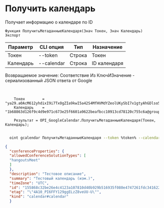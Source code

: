 ﻿---
sidebar_position: 2
---

# Получить календарь
 Получает информацию о календаре по ID



`Функция ПолучитьМетаданныеКалендаря(Знач Токен, Знач Календарь) Экспорт`

  | Параметр | CLI опция | Тип | Назначение |
  |-|-|-|-|
  | Токен | --token | Строка | Токен |
  | Календарь | --calendar | Строка | ID календаря |

  
  Возвращаемое значение:   Соответствие Из КлючИЗначение - сериализованный JSON ответа от Google

<br/>




```bsl title="Пример кода"
    Токен        = "ya29.a0AcM612yhdixI9i7TxOgZIa9kwI5a42S4MfHVMdYZeolUKySbI7x1gtyAhGDlso57x7N6WNRpp9BZX0N3MQOcZEdR6lDciUHI4nof3u9xi...";
    Календарь    = "1b68863d126f9c4d9e971c673e25f6601a9622beafbcc10913cd78120c755c6a@group.calendar.google.com";

    Результат = OPI_GoogleCalendar.ПолучитьМетаданныеКалендаря(Токен, Календарь);
```



```sh title="Пример команды CLI"
    
  oint gcalendar ПолучитьМетаданныеКалендаря --token %token% --calendar %calendar%

```

```json title="Результат"
{
  "conferenceProperties": {
  "allowedConferenceSolutionTypes": [
  "hangoutsMeet"
  ]
  },
  "description": "Тестовое описание",
  "summary": "Тестовый календарь (изм.)",
  "timeZone": "UTC",
  "id": "155868c32be26e4c4123a107810d40b929b516935f080e4747261fdc3416227c@group.calendar.google.com",
  "etag": "\"4A10_PI6FFY129ggELzZ8veUU-U\"",
  "kind": "calendar#calendar"
  }
```
